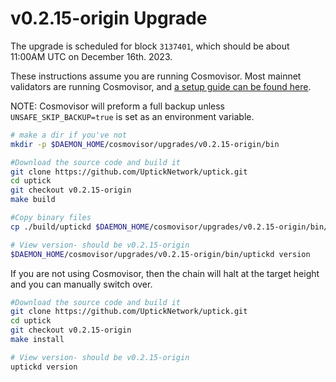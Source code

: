 # v0.2.15-origin Upgrade

The upgrade is scheduled for block `3137401`, which should be about 11:00AM UTC on December 16th. 2023.

These instructions assume you are running Cosmovisor. Most mainnet validators are running Cosmovisor, and [a setup guide can be found here](https://upticknft.gitbook.io/uptick-network-documentation/guides/quickstart/cosmovisor).

NOTE: Cosmovisor will preform a full backup unless `UNSAFE_SKIP_BACKUP=true` is set as an environment variable.

```bash
# make a dir if you've not
mkdir -p $DAEMON_HOME/cosmovisor/upgrades/v0.2.15-origin/bin

#Download the source code and build it
git clone https://github.com/UptickNetwork/uptick.git
cd uptick
git checkout v0.2.15-origin
make build

#Copy binary files
cp ./build/uptickd $DAEMON_HOME/cosmovisor/upgrades/v0.2.15-origin/bin/

# View version- should be v0.2.15-origin
$DAEMON_HOME/cosmovisor/upgrades/v0.2.15-origin/bin/uptickd version

```

If you are not using Cosmovisor, then the chain will halt at the target height and you can manually switch over.

```bash
#Download the source code and build it
git clone https://github.com/UptickNetwork/uptick.git
cd uptick
git checkout v0.2.15-origin
make install

# View version- should be v0.2.15-origin
uptickd version
```

